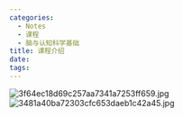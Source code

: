 ```yaml
---
categories:
  - Notes
  - 课程
  - 脑与认知科学基础
title: 课程介绍
date: 
tags:
---
```


![3f64ec18d69c257aa7341a7253ff659.jpg](https://cdn.jsdelivr.net/gh/zhengyangWang1/image@main/img/3f64ec18d69c257aa7341a7253ff659.jpg)
![3481a40ba72303cfc653daeb1c42a45.jpg](https://cdn.jsdelivr.net/gh/zhengyangWang1/image@main/img/3481a40ba72303cfc653daeb1c42a45.jpg)
